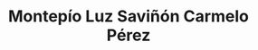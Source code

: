 ---
title: "Montepío Luz Saviñón Carmelo Pérez"
url: /nezahualcoyotl/montepio-luz-savinon-carmelo-perez/
shop: Leiher
---